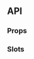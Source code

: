 ## API

### Props

<field-table :data="resultProps"/>

### Slots

<field-table :data="resultSlots"/>

<script setup>
import { ref } from 'vue';

const resultProps = ref([
  {
    name: 'status',
    desc: '结果页显示的状态',
    type: '\'info\' | \'success\' | \'warning\' | \'error\' | \'403\' | \'404\' | \'500\' | null',
    value: '\'info\'',
  },
  {
    name: 'title',
    desc: '标题内容',
    type: 'string',
    value: '-',
  },
  {
    name: 'subtitle',
    desc: '子标题内容',
    type: 'string',
    value: '-',
  },
]);

const resultSlots = ref([
  {
    name: 'icon',
    desc: '图标',
    type: '-',
  },
  {
    name: 'title',
    desc: '标题',
    type: '-',
  },
  {
    name: 'subtitle',
    desc: '副标题',
    type: '-',
  },
  {
    name: 'extra',
    desc: '操作区',
    type: '-',
    value: '2.8.0',
  },
  {
    name: 'default',
    desc: '默认插槽',
    type: '-',
    value: '2.8.0',
  },
]);
</script>
